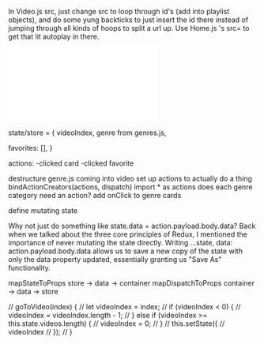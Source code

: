 In Video.js src, just change src to loop through id's (add into playlist objects), and do some yung backticks to just insert the id there instead of jumping through all kinds of hoops to split a url up. Use Home.js 's src= to get that lit autoplay in there.

<iframe frameBorder="0" 
        src=`https://youtube.com/embed/${IDfromData}?autoplay=1&controls=0&showinfo=0&autohide=1`>
        {...htmlTags}
</iframe>


state/store = {
  videoIndex,
  genre from genres.js,
  
  favorites: [],
}

actions:
  -clicked card
  -clicked favorite 
  
destructure genre.js coming into video 
set up actions to actually do a thing
bindActionCreators(actions, dispatch)
import * as actions
does each genre category need an action?
add onClick to genre cards

define mutating state

Why not just do something like state.data = action.payload.body.data? Back when we talked about the three core principles of Redux, I mentioned the importance of never mutating the state directly. Writing ...state, data: action.payload.body.data allows us to save a new copy of the state with only the data property updated, essentially granting us "Save As" functionality.

mapStateToProps store -> data -> container
mapDispatchToProps container -> data -> store


// goToVideo(index) {
//   let videoIndex = index;
//   if (videoIndex < 0) {
//     videoIndex = videoIndex.length - 1;
//   } else if (videoIndex >= this.state.videos.length) {
//     videoIndex = 0;
//   }
//   this.setState({
//     videoIndex
//   });
// }
